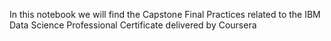 In this notebook we will find the Capstone Final Practices related to the IBM Data Science Professional Certificate delivered by Coursera